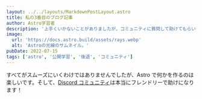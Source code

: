 ```yaml
---
layout: ../../layouts/MarkdownPostLayout.astro
title: 私の3番目のブログ記事
author: Astro学習者
description: '上手くいかないことがありましたが、コミュニティに質問して助けてもらいました！'
image:
  url: 'https://docs.astro.build/assets/rays.webp'
  alt: 'Astroの光線のサムネイル。'
pubDate: 2022-07-15
tags: ['astro', '公開学習', '後退', 'コミュニティ']
---
```


すべてがスムーズにいくわけではありませんでしたが、Astro で何かを作るのは楽しいです。そして、[Discord コミュニティ](https://astro.build/chat)は本当にフレンドリーで助けになります！
